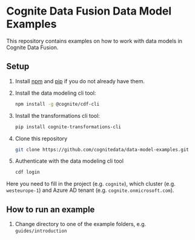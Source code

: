 # Cognite Data Fusion Data Model Examples

This repository contains examples on how to work with data models in Cognite Data Fusion.

## Setup

1. Install [npm](https://docs.npmjs.com/downloading-and-installing-node-js-and-npm) and [pip](https://packaging.python.org/en/latest/tutorials/installing-packages/) if you do not already have them.
2. Install the data modeling cli tool:

    ```bash
    npm install -g @cognite/cdf-cli
    ```

3. Install the transformations cli tool:

    ```bash
    pip install cognite-transformations-cli
    ```

4. Clone this repository

    ```bash
    git clone https://github.com/cognitedata/data-model-examples.git
    ```

5. Authenticate with the data modeling cli tool

    ```bash
    cdf login
    ```

Here you need to fill in the project (e.g. `cognite`), which cluster (e.g. `westeurope-1`) and Azure AD tenant (e.g. `cognite.onmicrosoft.com`).

## How to run an example

1. Change directory to one of the example folders, e.g. `guides/introduction`
